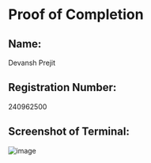 # Proof of Completion

## Name:
Devansh Prejit

## Registration Number:
240962500

## Screenshot of Terminal:
![image](https://github.com/user-attachments/assets/21ac45db-5199-48d9-95fd-af4761af109b)


